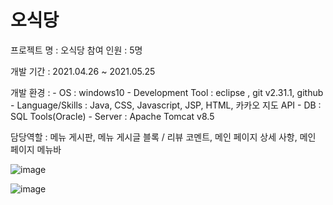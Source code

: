 # 오식당
프로젝트 명 : 오식당
참여 인원 : 5명

개발 기간 : 2021.04.26 ~ 2021.05.25

개발 환경 :  - OS : windows10
	   - Development Tool : eclipse , git v2.31.1, github
                - Language/Skills : Java, CSS, Javascript, JSP, HTML, 카카오 지도 API
                - DB : SQL Tools(Oracle)
                - Server : Apache Tomcat v8.5


담당역할 : 메뉴 게시판, 메뉴 게시글 블록 / 리뷰 코멘트,  메인 페이지 상세 사항, 
	 메인 페이지 메뉴바



![image](https://user-images.githubusercontent.com/17818416/132639320-da179d22-ab0d-4660-9115-f45dc7e6c301.png)

![image](https://user-images.githubusercontent.com/17818416/132639361-dfba4959-e9be-425d-b1ec-351634b21224.png)




